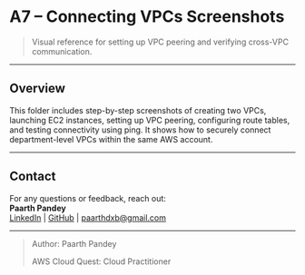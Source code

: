 # A7 – Connecting VPCs Screenshots

> Visual reference for setting up VPC peering and verifying cross-VPC communication.

---

## Overview

This folder includes step-by-step screenshots of creating two VPCs, launching EC2 instances, setting up VPC peering, configuring route tables, and testing connectivity using ping. It shows how to securely connect department-level VPCs within the same AWS account.

---

## Contact

For any questions or feedback, reach out:  
**Paarth Pandey**  
[LinkedIn](https://www.linkedin.com/in/paarth-pandey-13779529b/) | [GitHub](https://github.com/paarthpandey10) | paarthdxb@gmail.com

---
> Author: Paarth Pandey  
>  
> AWS Cloud Quest: Cloud Practitioner
